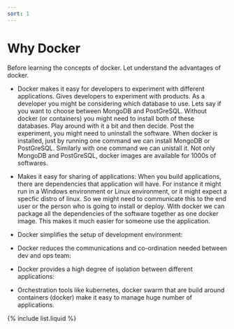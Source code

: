 ```yaml
---
sort: 1
---
```


# Why Docker

Before learning the concepts of docker. Let understand the advantages of docker.

 * Docker makes it easy for developers to experiment with different applications.
 Gives developers to experiment with products. As a developer you might be considering which database to use. Lets say if you want to choose between MongoDB and PostGreSQL. Without docker (or containers) you might need to install both of these databases. Play around with it a bit and then decide. Post the experiment, you might need to uninstall the software. When docker is installed, just by running one command we can install MongoDB or PostGreSQL. Similarly with one command we can unistall it. Not only MongoDB and PostGreSQL, docker images are available for 1000s of softwares.
 
 * Makes it easy for sharing of applications: When you build applications, there are dependencies that application will have. For instance it might run in a Windows environment or Linux environment, or it might expect a specfic distro of linux. So we might need to communicate this to the end user or the person who is going to install or deploy. With docker we can package all the dependencies of the software together as one docker image. This makes it much easier for someone use the application.
 * Docker simplifies the setup of development environment:
 * Docker reduces the communications and co-ordination needed between dev and ops team:
 * Docker provides a high degree of isolation between different applications:
 * Orchestration tools like kubernetes, docker swarm that are build around containers (docker) make it easy to manage huge number of applications.

{% include list.liquid %}
